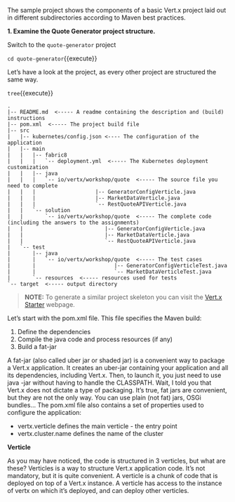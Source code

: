 The sample project shows the components of a basic Vert.x project laid out in different
subdirectories according to Maven best practices.

**1. Examine the Quote Generator project structure.**

Switch to the ``quote-generator`` project

``cd quote-generator``{{execute}}

Let’s have a look at the project, as every other project are structured the same way.

``tree``{{execute}}

```
.
|-- README.md  <----- A readme containing the description and (build) instructions
|-- pom.xml  <----- The project build file
|-- src
|   |-- kubernetes/config.json <---- The configuration of the application
|   |-- main
|   |   |-- fabric8
|   |   |   `-- deployment.yml  <----- The Kubernetes deployment customization
|   |   |-- java
|   |   |   `-- io/vertx/workshop/quote  <----- The source file you need to complete
|   |   |                   |-- GeneratorConfigVerticle.java
|   |   |                   |-- MarketDataVerticle.java
|   |   |                   `-- RestQuoteAPIVerticle.java
|   |   `-- solution
|   |       `-- io/vertx/workshop/quote  <----- The complete code (including the answers to the assignments)
|   |                          |-- GeneratorConfigVerticle.java
|   |                          |-- MarketDataVerticle.java
|   |                          `-- RestQuoteAPIVerticle.java
|   `-- test
|       |-- java
|       |   `-- io/vertx/workshop/quote  <----- The test cases
|       |                         |-- GeneratorConfigVerticleTest.java
|       |                         `-- MarketDataVerticleTest.java
|       `-- resources  <----- resources used for tests
`-- target  <----- output directory

```

>**NOTE:** To generate a similar project skeleton you can visit the [Vert.x Starter](http://start.vertx.io/) webpage.

Let’s start with the pom.xml file. This file specifies the Maven build:

1. Define the dependencies
2. Compile the java code and process resources (if any)
3. Build a fat-jar

A fat-jar (also called uber jar or shaded jar) is a convenient way to package a Vert.x application. It creates an uber-jar containing your application and all its dependencies, including Vert.x. Then, to launch it, you just need to use java -jar <jar name> without having to handle the CLASSPATH. Wait, I told you that Vert.x does not dictate a type of packaging. It’s true, fat jars are convenient, but they are not the only way. You can use plain (not fat) jars, OSGi bundles…​
The pom.xml file also contains a set of properties used to configure the application:

* vertx.verticle defines the main verticle - the entry point
* vertx.cluster.name defines the name of the cluster

**Verticle**

As you may have noticed, the code is structured in 3 verticles, but what are these? Verticles is a way to structure Vert.x application code. It’s not mandatory, but it is quite convenient. A verticle is a chunk of code that is deployed on top of a Vert.x instance. A verticle has access to the instance of vertx on which it’s deployed, and can deploy other verticles.